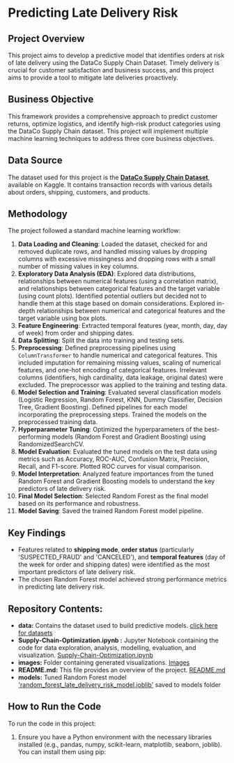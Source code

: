 # Predicting Late Delivery Risk

## Project Overview

This project aims to develop a predictive model that identifies orders at risk of late delivery using the DataCo Supply Chain Dataset. Timely delivery is crucial for customer satisfaction and business success, and this project aims to provide a tool to mitigate late deliveries proactively.

## Business Objective

This framework provides a comprehensive approach to predict customer returns, optimize logistics, and identify high-risk product categories using the DataCo Supply Chain dataset. This project will implement multiple machine learning techniques to address three core business objectives.

## Data Source

The dataset used for this project is the [**DataCo Supply Chain Dataset**](https://www.google.com/url?q=https%3A%2F%2Fwww.kaggle.com%2Fcode%2Fadityabatsexemplary%2Fsupply-chain%2Finput%2F), available on Kaggle. It contains transaction records with various details about orders, shipping, customers, and products.


## Methodology

The project followed a standard machine learning workflow:

1.  **Data Loading and Cleaning**: Loaded the dataset, checked for and removed duplicate rows, and handled missing values by dropping columns with excessive missingness and dropping rows with a small number of missing values in key columns.
2.  **Exploratory Data Analysis (EDA)**: Explored data distributions, relationships between numerical features (using a correlation matrix), and relationships between categorical features and the target variable (using count plots). Identified potential outliers but decided not to handle them at this stage based on domain considerations. Explored in-depth relationships between numerical and categorical features and the target variable using box plots.
3.  **Feature Engineering**: Extracted temporal features (year, month, day, day of week) from order and shipping dates.
4.  **Data Splitting**: Split the data into training and testing sets.
5.  **Preprocessing**: Defined preprocessing pipelines using `ColumnTransformer` to handle numerical and categorical features. This included imputation for remaining missing values, scaling of numerical features, and one-hot encoding of categorical features. Irrelevant columns (identifiers, high cardinality, data leakage, original dates) were excluded. The preprocessor was applied to the training and testing data.
6.  **Model Selection and Training**: Evaluated several classification models (Logistic Regression, Random Forest, KNN, Dummy Classifier, Decision Tree, Gradient Boosting). Defined pipelines for each model incorporating the preprocessing steps. Trained the models on the preprocessed training data.
7.  **Hyperparameter Tuning**: Optimized the hyperparameters of the best-performing models (Random Forest and Gradient Boosting) using RandomizedSearchCV.
8.  **Model Evaluation**: Evaluated the tuned models on the test data using metrics such as Accuracy, ROC-AUC, Confusion Matrix, Precision, Recall, and F1-score. Plotted ROC curves for visual comparison.
9.  **Model Interpretation**: Analyzed feature importances from the tuned Random Forest and Gradient Boosting models to understand the key predictors of late delivery risk.
10. **Final Model Selection**: Selected Random Forest as the final model based on its performance and robustness.
11. **Model Saving**: Saved the trained Random Forest model pipeline.

## Key Findings

*   Features related to **shipping mode**, **order status** (particularly 'SUSPECTED_FRAUD' and 'CANCELED'), and **temporal features** (day of the week for order and shipping dates) were identified as the most important predictors of late delivery risk.
*   The chosen Random Forest model achieved strong performance metrics in predicting late delivery risk.

## Repository Contents:

  * **data:** Contains the dataset used to build predictive models. [click here for datasets](https://github.com/gethiten/SupplyChainOptimization-AI/blob/main/data/)
  * **Supply-Chain-Optimization.ipynb
:** Jupyter Notebook containing the code for data exploration, analysis, modelling, evaluation, and visualization. [Supply-Chain-Optimization.ipynb
](https://github.com/gethiten/SupplyChainOptimization-AI/blob/main/Supply-Chain-Optimization.ipynb)
  * **images:** Folder containing generated visualizations. [Images](https://github.com/gethiten/SupplyChainOptimization-AI/tree/main/images)
  * **README.md:** This file provides an overview of the project. [README.md](https://github.com/gethiten/SupplyChainOptimization-AI/tree/main/README.md)
  * **models:** Tuned Random Forest model ['random_forest_late_delivery_risk_model.joblib'](https://github.com/gethiten/SupplyChainOptimization-AI/blob/main/random_forest_late_delivery_risk_model.joblib) saved to models folder

## How to Run the Code

To run the code in this project:

1.  Ensure you have a Python environment with the necessary libraries installed (e.g., pandas, numpy, scikit-learn, matplotlib, seaborn, joblib). You can install them using pip:
